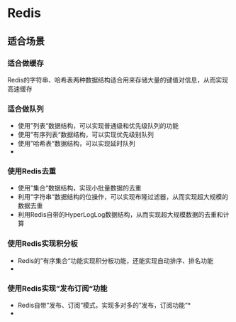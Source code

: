 # Redis
## 适合场景
### 适合做缓存
Redis的字符串、哈希表两种数据结构适合用来存储大量的键值对信息，从而实现高速缓存
### 适合做队列
* 使用”列表“数据结构，可以实现普通级和优先级队列的功能
* 使用”有序列表“数据结构，可以实现优先级别队列
* 使用”哈希表“数据结构，可以实现延时队列
* 
### 使用Redis去重
* 使用”集合“数据结构，实现小批量数据的去重
* 利用”字符串“数据结构的位操作，可以实现布隆过滤器，从而实现超大规模的数据去重
* 利用Redis自带的HyperLogLog数据结构，从而实现超大规模数据的去重和计算
### 使用Redis实现积分板
* Redis的”有序集合“功能实现积分板功能，还能实现自动排序、排名功能
* 
### 使用Redis实现”发布订阅“功能
* Redis自带”发布、订阅“模式，实现多对多的”发布，订阅功能“*
* 